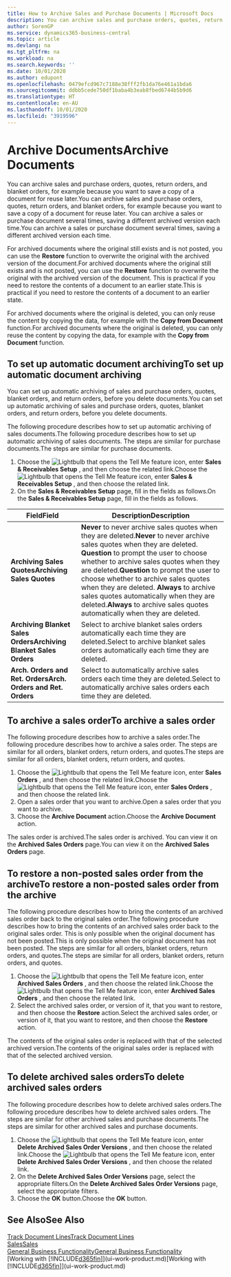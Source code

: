 ```yaml
---
title: How to Archive Sales and Purchase Documents | Microsoft Docs
description: You can archive sales and purchase orders, quotes, return orders, and blanket orders, and you can use the archived document to recreate the document that it was archived from.
author: SorenGP
ms.service: dynamics365-business-central
ms.topic: article
ms.devlang: na
ms.tgt_pltfrm: na
ms.workload: na
ms.search.keywords: ''
ms.date: 10/01/2020
ms.author: edupont
ms.openlocfilehash: 0479efcd967c7188e38fff2fb1da76e461a1bda6
ms.sourcegitcommit: ddbb5cede750df1baba4b3eab8fbed6744b5b9d6
ms.translationtype: HT
ms.contentlocale: en-AU
ms.lasthandoff: 10/01/2020
ms.locfileid: "3919596"
---
```

# <a name="archive-documents"></a><span data-ttu-id="c0fc5-103">Archive Documents</span><span class="sxs-lookup"><span data-stu-id="c0fc5-103">Archive Documents</span></span>
<span data-ttu-id="c0fc5-104">You can archive sales and purchase orders, quotes, return orders, and blanket orders, for example because you want to save a copy of a document for reuse later.</span><span class="sxs-lookup"><span data-stu-id="c0fc5-104">You can archive sales and purchase orders, quotes, return orders, and blanket orders, for example because you want to save a copy of a document for reuse later.</span></span> <span data-ttu-id="c0fc5-105">You can archive a sales or purchase document several times, saving a different archived version each time.</span><span class="sxs-lookup"><span data-stu-id="c0fc5-105">You can archive a sales or purchase document several times, saving a different archived version each time.</span></span>

<span data-ttu-id="c0fc5-106">For archived documents where the original still exists and is not posted, you can use the **Restore** function to overwrite the original with the archived version of the document.</span><span class="sxs-lookup"><span data-stu-id="c0fc5-106">For archived documents where the original still exists and is not posted, you can use the **Restore** function to overwrite the original with the archived version of the document.</span></span> <span data-ttu-id="c0fc5-107">This is practical if you need to restore the contents of a document to an earlier state.</span><span class="sxs-lookup"><span data-stu-id="c0fc5-107">This is practical if you need to restore the contents of a document to an earlier state.</span></span>

<span data-ttu-id="c0fc5-108">For archived documents where the original is deleted, you can only reuse the content by copying the data, for example with the **Copy from Document** function.</span><span class="sxs-lookup"><span data-stu-id="c0fc5-108">For archived documents where the original is deleted, you can only reuse the content by copying the data, for example with the **Copy from Document** function.</span></span>   

## <a name="to-set-up-automatic-document-archiving"></a><span data-ttu-id="c0fc5-109">To set up automatic document archiving</span><span class="sxs-lookup"><span data-stu-id="c0fc5-109">To set up automatic document archiving</span></span>  
<span data-ttu-id="c0fc5-110">You can set up automatic archiving of sales and purchase orders, quotes, blanket orders, and return orders, before you delete documents.</span><span class="sxs-lookup"><span data-stu-id="c0fc5-110">You can set up automatic archiving of sales and purchase orders, quotes, blanket orders, and return orders, before you delete documents.</span></span>

<span data-ttu-id="c0fc5-111">The following procedure describes how to set up automatic archiving of sales documents.</span><span class="sxs-lookup"><span data-stu-id="c0fc5-111">The following procedure describes how to set up automatic archiving of sales documents.</span></span> <span data-ttu-id="c0fc5-112">The steps are similar for purchase documents.</span><span class="sxs-lookup"><span data-stu-id="c0fc5-112">The steps are similar for purchase documents.</span></span>
1.  <span data-ttu-id="c0fc5-113">Choose the ![Lightbulb that opens the Tell Me feature](media/ui-search/search_small.png "Tell me what you want to do") icon, enter **Sales & Receivables Setup** , and then choose the related link.</span><span class="sxs-lookup"><span data-stu-id="c0fc5-113">Choose the ![Lightbulb that opens the Tell Me feature](media/ui-search/search_small.png "Tell me what you want to do") icon, enter **Sales & Receivables Setup** , and then choose the related link.</span></span>
2. <span data-ttu-id="c0fc5-114">On the **Sales & Receivables Setup** page, fill in the fields as follows.</span><span class="sxs-lookup"><span data-stu-id="c0fc5-114">On the **Sales & Receivables Setup** page, fill in the fields as follows.</span></span>

|<span data-ttu-id="c0fc5-115">Field</span><span class="sxs-lookup"><span data-stu-id="c0fc5-115">Field</span></span>|<span data-ttu-id="c0fc5-116">Description</span><span class="sxs-lookup"><span data-stu-id="c0fc5-116">Description</span></span>|
|-----|-----------|
|<span data-ttu-id="c0fc5-117">**Archiving Sales Quotes**</span><span class="sxs-lookup"><span data-stu-id="c0fc5-117">**Archiving Sales Quotes**</span></span>|<span data-ttu-id="c0fc5-118">**Never** to never archive sales quotes when they are deleted.</span><span class="sxs-lookup"><span data-stu-id="c0fc5-118">**Never** to never archive sales quotes when they are deleted.</span></span> <span data-ttu-id="c0fc5-119">**Question** to prompt the user to choose whether to archive sales quotes when they are deleted.</span><span class="sxs-lookup"><span data-stu-id="c0fc5-119">**Question** to prompt the user to choose whether to archive sales quotes when they are deleted.</span></span> <span data-ttu-id="c0fc5-120">**Always** to archive sales quotes automatically when they are deleted.</span><span class="sxs-lookup"><span data-stu-id="c0fc5-120">**Always** to archive sales quotes automatically when they are deleted.</span></span>|
|<span data-ttu-id="c0fc5-121">**Archiving Blanket Sales Orders**</span><span class="sxs-lookup"><span data-stu-id="c0fc5-121">**Archiving Blanket Sales Orders**</span></span>|<span data-ttu-id="c0fc5-122">Select to archive blanket sales orders automatically each time they are deleted.</span><span class="sxs-lookup"><span data-stu-id="c0fc5-122">Select to archive blanket sales orders automatically each time they are deleted.</span></span>|
|<span data-ttu-id="c0fc5-123">**Arch. Orders and Ret. Orders**</span><span class="sxs-lookup"><span data-stu-id="c0fc5-123">**Arch. Orders and Ret. Orders**</span></span>|<span data-ttu-id="c0fc5-124">Select to automatically archive sales orders each time they are deleted.</span><span class="sxs-lookup"><span data-stu-id="c0fc5-124">Select to automatically archive sales orders each time they are deleted.</span></span>|

## <a name="to-archive-a-sales-order"></a><span data-ttu-id="c0fc5-125">To archive a sales order</span><span class="sxs-lookup"><span data-stu-id="c0fc5-125">To archive a sales order</span></span>
<span data-ttu-id="c0fc5-126">The following procedure describes how to archive a sales order.</span><span class="sxs-lookup"><span data-stu-id="c0fc5-126">The following procedure describes how to archive a sales order.</span></span> <span data-ttu-id="c0fc5-127">The steps are similar for all orders, blanket orders, return orders, and quotes.</span><span class="sxs-lookup"><span data-stu-id="c0fc5-127">The steps are similar for all orders, blanket orders, return orders, and quotes.</span></span>

1.  <span data-ttu-id="c0fc5-128">Choose the ![Lightbulb that opens the Tell Me feature](media/ui-search/search_small.png "Tell me what you want to do") icon, enter **Sales Orders** , and then choose the related link.</span><span class="sxs-lookup"><span data-stu-id="c0fc5-128">Choose the ![Lightbulb that opens the Tell Me feature](media/ui-search/search_small.png "Tell me what you want to do") icon, enter **Sales Orders** , and then choose the related link.</span></span>  
2.  <span data-ttu-id="c0fc5-129">Open a sales order that you want to archive.</span><span class="sxs-lookup"><span data-stu-id="c0fc5-129">Open a sales order that you want to archive.</span></span>  
3.  <span data-ttu-id="c0fc5-130">Choose the **Archive Document** action.</span><span class="sxs-lookup"><span data-stu-id="c0fc5-130">Choose the **Archive Document** action.</span></span>

<span data-ttu-id="c0fc5-131">The sales order is archived.</span><span class="sxs-lookup"><span data-stu-id="c0fc5-131">The sales order is archived.</span></span> <span data-ttu-id="c0fc5-132">You can view it on the **Archived Sales Orders** page.</span><span class="sxs-lookup"><span data-stu-id="c0fc5-132">You can view it on the **Archived Sales Orders** page.</span></span>

## <a name="to-restore-a-non-posted-sales-order-from-the-archive"></a><span data-ttu-id="c0fc5-133">To restore a non-posted sales order from the archive</span><span class="sxs-lookup"><span data-stu-id="c0fc5-133">To restore a non-posted sales order from the archive</span></span>
<span data-ttu-id="c0fc5-134">The following procedure describes how to bring the contents of an archived sales order back to the original sales order.</span><span class="sxs-lookup"><span data-stu-id="c0fc5-134">The following procedure describes how to bring the contents of an archived sales order back to the original sales order.</span></span> <span data-ttu-id="c0fc5-135">This is only possible when the original document has not been posted.</span><span class="sxs-lookup"><span data-stu-id="c0fc5-135">This is only possible when the original document has not been posted.</span></span> <span data-ttu-id="c0fc5-136">The steps are similar for all orders, blanket orders, return orders, and quotes.</span><span class="sxs-lookup"><span data-stu-id="c0fc5-136">The steps are similar for all orders, blanket orders, return orders, and quotes.</span></span>

1. <span data-ttu-id="c0fc5-137">Choose the ![Lightbulb that opens the Tell Me feature](media/ui-search/search_small.png "Tell me what you want to do") icon, enter **Archived Sales Orders** , and then choose the related link.</span><span class="sxs-lookup"><span data-stu-id="c0fc5-137">Choose the ![Lightbulb that opens the Tell Me feature](media/ui-search/search_small.png "Tell me what you want to do") icon, enter **Archived Sales Orders** , and then choose the related link.</span></span>
2. <span data-ttu-id="c0fc5-138">Select the archived sales order, or version of it, that you want to restore, and then choose the **Restore** action.</span><span class="sxs-lookup"><span data-stu-id="c0fc5-138">Select the archived sales order, or version of it, that you want to restore, and then choose the **Restore** action.</span></span>  

<span data-ttu-id="c0fc5-139">The contents of the original sales order is replaced with that of the selected archived version.</span><span class="sxs-lookup"><span data-stu-id="c0fc5-139">The contents of the original sales order is replaced with that of the selected archived version.</span></span>

## <a name="to-delete-archived-sales-orders"></a><span data-ttu-id="c0fc5-140">To delete archived sales orders</span><span class="sxs-lookup"><span data-stu-id="c0fc5-140">To delete archived sales orders</span></span>
<span data-ttu-id="c0fc5-141">The following procedure describes how to delete archived sales orders.</span><span class="sxs-lookup"><span data-stu-id="c0fc5-141">The following procedure describes how to delete archived sales orders.</span></span> <span data-ttu-id="c0fc5-142">The steps are similar for other archived sales and purchase documents.</span><span class="sxs-lookup"><span data-stu-id="c0fc5-142">The steps are similar for other archived sales and purchase documents.</span></span>

1.  <span data-ttu-id="c0fc5-143">Choose the ![Lightbulb that opens the Tell Me feature](media/ui-search/search_small.png "Tell me what you want to do") icon, enter **Delete Archived Sales Order Versions** , and then choose the related link.</span><span class="sxs-lookup"><span data-stu-id="c0fc5-143">Choose the ![Lightbulb that opens the Tell Me feature](media/ui-search/search_small.png "Tell me what you want to do") icon, enter **Delete Archived Sales Order Versions** , and then choose the related link.</span></span>  
2.  <span data-ttu-id="c0fc5-144">On the **Delete Archived Sales Order Versions** page, select the appropriate filters.</span><span class="sxs-lookup"><span data-stu-id="c0fc5-144">On the **Delete Archived Sales Order Versions** page, select the appropriate filters.</span></span>  
3.  <span data-ttu-id="c0fc5-145">Choose the **OK** button.</span><span class="sxs-lookup"><span data-stu-id="c0fc5-145">Choose the **OK** button.</span></span>

## <a name="see-also"></a><span data-ttu-id="c0fc5-146">See Also</span><span class="sxs-lookup"><span data-stu-id="c0fc5-146">See Also</span></span>
[<span data-ttu-id="c0fc5-147">Track Document Lines</span><span class="sxs-lookup"><span data-stu-id="c0fc5-147">Track Document Lines</span></span>](across-how-to-track-document-lines.md)  
[<span data-ttu-id="c0fc5-148">Sales</span><span class="sxs-lookup"><span data-stu-id="c0fc5-148">Sales</span></span>](sales-manage-sales.md)  
[<span data-ttu-id="c0fc5-149">General Business Functionality</span><span class="sxs-lookup"><span data-stu-id="c0fc5-149">General Business Functionality</span></span>](ui-across-business-areas.md)  
<span data-ttu-id="c0fc5-150">[Working with [!INCLUDE[d365fin](includes/d365fin_md.md)]](ui-work-product.md)</span><span class="sxs-lookup"><span data-stu-id="c0fc5-150">[Working with [!INCLUDE[d365fin](includes/d365fin_md.md)]](ui-work-product.md)</span></span>
